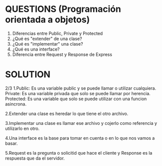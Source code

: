 # QUESTIONS (Programación orientada a objetos)

1. Diferencias entre Public, Private y Protected
2. ¿Qué es "extender" de una clase?
3. ¿Qué es "implementar" una clase?
4. ¿Qué es una interface?
5. Diferencia entre Request y Response de Express

# SOLUTION

2/3
1.Public: Es una variable public y se puede llamar o utilizar cualquiera.
Private: Es una variable privada que solo se puede llamar por herencia.
Protected: Es una variable que solo se puede utilizar con una funcion asincrona.

2.Extender una clase es heredar lo que tiene el otro archivo.

3.Implementar una clase es llamar ese archivo y cojerlo como referencia y utilizarlo en otro.

4.Una interface es la base para tomar en cuenta o en lo que nos vamos a basar.

5.Request es la pregunta o solicitid que hace el cliente y Response es la respuesta que da el servidor.
